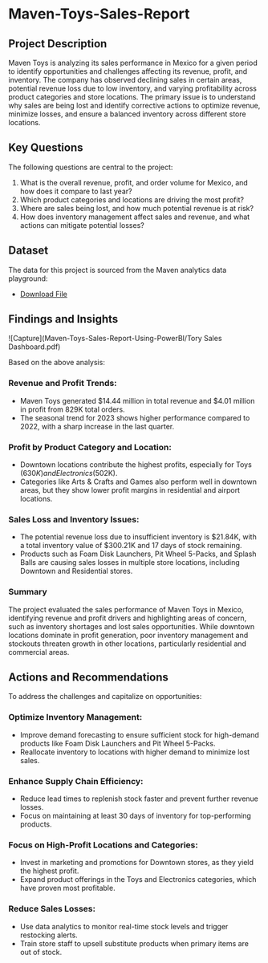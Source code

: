 # Maven-Toys-Sales-Report

## Project Description
Maven Toys is analyzing its sales performance in Mexico for a given period to identify opportunities and challenges affecting its revenue, profit, and inventory. The company has observed declining sales in certain areas, potential revenue loss due to low inventory, and varying profitability across product categories and store locations.
The primary issue is to understand why sales are being lost and identify corrective actions to optimize revenue, minimize losses, and ensure a balanced inventory across different store locations.

## Key Questions
The following questions are central to the project:
1. What is the overall revenue, profit, and order volume for Mexico, and how does it compare to last year?
2. Which product categories and locations are driving the most profit?
3. Where are sales being lost, and how much potential revenue is at risk?
4. How does inventory management affect sales and revenue, and what actions can mitigate potential losses?

## Dataset
The data for this project is sourced from the Maven analytics data playground:
* [Download File](https://maven-datasets.s3.amazonaws.com/Maven+Toys/Maven+Toys.zip)

## Findings and Insights

![Capture](Maven-Toys-Sales-Report-Using-PowerBI/Tory Sales Dashboard.pdf)



Based on the above analysis:

###  Revenue and Profit Trends:

* Maven Toys generated $14.44 million in total revenue and $4.01 million in profit from 829K total orders.
* The seasonal trend for 2023 shows higher performance compared to 2022, with a sharp increase in the last quarter.

### Profit by Product Category and Location:

* Downtown locations contribute the highest profits, especially for Toys ($630K) and Electronics ($502K).
* Categories like Arts & Crafts and Games also perform well in downtown areas, but they show lower profit margins in residential and airport locations.

### Sales Loss and Inventory Issues:

* The potential revenue loss due to insufficient inventory is $21.84K, with a total inventory value of $300.21K and 17 days of stock remaining.
* Products such as Foam Disk Launchers, Pit Wheel 5-Packs, and Splash Balls are causing sales losses in multiple store locations, including Downtown and Residential stores.

### Summary
The project evaluated the sales performance of Maven Toys in Mexico, identifying revenue and profit drivers and highlighting areas of concern, such as inventory shortages and lost sales opportunities. While downtown locations dominate in profit generation, poor inventory management and stockouts threaten growth in other locations, particularly residential and commercial areas.

## Actions and Recommendations
To address the challenges and capitalize on opportunities:

### Optimize Inventory Management:

* Improve demand forecasting to ensure sufficient stock for high-demand products like Foam Disk Launchers and Pit Wheel 5-Packs.
* Reallocate inventory to locations with higher demand to minimize lost sales.

### Enhance Supply Chain Efficiency:

* Reduce lead times to replenish stock faster and prevent further revenue losses.
* Focus on maintaining at least 30 days of inventory for top-performing products.

### Focus on High-Profit Locations and Categories:

* Invest in marketing and promotions for Downtown stores, as they yield the highest profit.
* Expand product offerings in the Toys and Electronics categories, which have proven most profitable.

### Reduce Sales Losses:

* Use data analytics to monitor real-time stock levels and trigger restocking alerts.
* Train store staff to upsell substitute products when primary items are out of stock.
